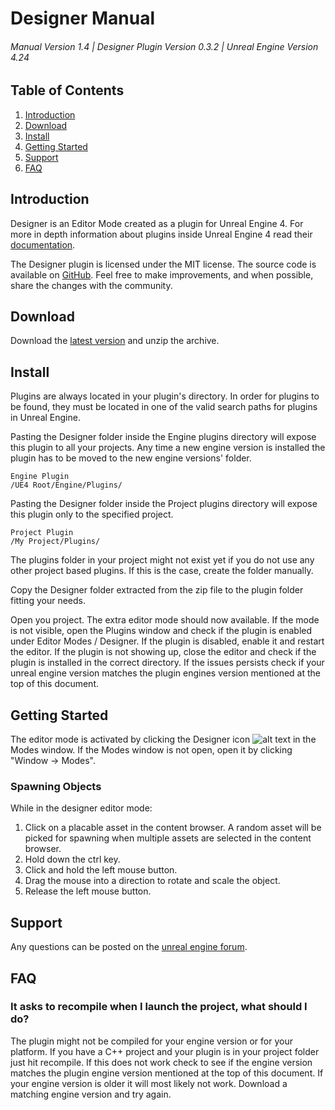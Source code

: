 #      Designer Manual
###### Manual Version 1.4 | Designer Plugin Version 0.3.2 | Unreal Engine Version 4.24



## Table of Contents
1. [Introduction](#introduction)
2. [Download](#download)
3. [Install](#install)
4. [Getting Started](#getting-started)
5. [Support](#support)
6. [FAQ](#faq)



## Introduction
Designer is an Editor Mode created as a plugin for Unreal Engine 4. For more in depth information about plugins inside Unreal Engine 4 read their [documentation](https://docs.unrealengine.com/latest/INT/Programming/Plugins/).

The Designer plugin is licensed under the MIT license. The source code is available on [GitHub](https://github.com/RoelBartstra/Designer). Feel free to make improvements, and when possible, share the changes with the community.



## Download
Download the [latest version](https://www.unrealengineer.com/designer) and unzip the archive.



## Install
Plugins are always located in your plugin's directory. In order for plugins to be found, they must be located in one of the valid search paths for plugins in Unreal Engine.

Pasting the Designer folder inside the Engine plugins directory will expose this plugin to all your projects. Any time a new engine version is installed the plugin has to be moved to the new engine versions' folder.

```
Engine Plugin
/UE4 Root/Engine/Plugins/
```

​Pasting the Designer folder inside the Project plugins directory will expose this plugin only to the specified project.

```
Project Plugin
/My Project/Plugins/
```
The plugins folder in your project might not exist yet if you do not use any other project based plugins. If this is the case, create the folder manually.

Copy the Designer folder extracted from the zip file to the plugin folder fitting your needs.

Open you project. The extra editor mode should now available. If the mode is not visible, open the Plugins window and check if the plugin is enabled under Editor Modes / Designer. If the plugin is disabled, enable it and restart the editor. 
If the plugin is not showing up, close the editor and check if the plugin is installed in the correct directory. If the issues persists check if your unreal engine version matches the plugin engines version mentioned at the top of this document.

## Getting Started
The editor mode is activated by clicking the Designer icon ![alt text][icon] in the Modes window. If the Modes window is not open, open it by clicking "Window -> Modes".

[icon]: https://raw.githubusercontent.com/RoelBartstra/Designer/master/Plugins/Designer/Resources/Icon40.png "Icon"



### Spawning Objects
While in the designer editor mode:
1. Click on a placable asset in the content browser. A random asset will be picked for spawning when multiple assets are selected in the content browser.
2. Hold down the ctrl key.
3. Click and hold the left mouse button.
4. Drag the mouse into a direction to rotate and scale the object.
5. Release the left mouse button.


## Support
Any questions can be posted on the [unreal engine forum](https://forums.unrealengine.com/community/community-content-tools-and-tutorials/1410865).


## FAQ
### It asks to recompile when I launch the project, what should I do?
The plugin might not be compiled for your engine version or for your platform. If you have a C++ project and your plugin is in your project folder just hit recompile.
If this does not work check to see if the engine version matches the plugin engine version mentioned at the top of this document. If your engine version is older it will most likely not work. Download a matching engine version and try again.
